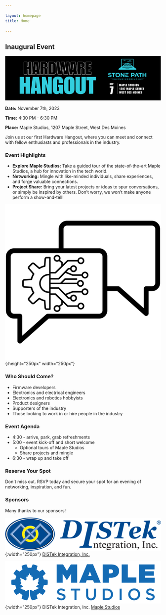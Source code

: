 ```yaml
---

layout: homepage
title: Home

---
```


## Inaugural Event

![Banner](assets/images/banner_hardware_hangout_2023_11.png)

**Date:**  November 7th, 2023

**Time:**  4:30 PM - 6:30 PM

**Place:** Maple Studios, 1207 Maple Street, West Des Moines

Join us at our first Hardware Hangout, where you can meet and connect with fellow enthusiasts and professionals in the industry.

### Event Highlights

- **Explore Maple Studios:** Take a guided tour of the state-of-the-art Maple Studios, a hub for innovation in the tech world.
- **Networking:** Mingle with like-minded individuals, share experiences, and forge valuable connections.
- **Project Share:** Bring your latest projects or ideas to spur conversations, or simply be inspired by others. Don’t worry, we won’t make anyone perform a show-and-tell!

![Icon](assets/images/icon_hardware_hangout.png){:height="250px" width="250px"}

### Who Should Come?

- Firmware developers
- Electronics and electrical engineers
- Electronics and robotics hobbyists
- Product designers
- Supporters of the industry
- Those looking to work in or hire people in the industry

### Event Agenda

- 4:30 - arrive, park, grab refreshments
- 5:00 - event kick-off and short welcome
  - Optional tours of Maple Studios
  - Share projects and mingle
- 6:30 - wrap up and take off

### Reserve Your Spot

Don't miss out. RSVP today and secure your spot for an evening of networking, inspiration, and fun.

<script>
(function(t,e,s,n){var o,a,c;t.SMCX=t.SMCX||[],e.getElementById(n)||(o=e.getElementsByTagName(s),a=o[o.length-1],c=e.createElement(s),c.type="text/javascript",c.async=!0,c.id=n,c.src="https://widget.surveymonkey.com/collect/website/js/tRaiETqnLgj758hTBazgd0bbHJrXMiAlRyxZxyc2yGbD_2B_2FUZCW8IVgc_2FaDfh72UU.js",a.parentNode.insertBefore(c,a))})(window,document,"script","smcx-sdk");</script>

### Sponsors

Many thanks to our sponsors!

![DISTek Logo](assets/images/DISTek_Logo.png){:width="250px"}
[DISTek Integration, Inc.](https://distek.com/)


![Maple Studios Logo](assets/images/maple_studios_logo.png){:width="250px"}
DISTek Integration, Inc.
[Maple Studios](https://www.maplestudios.com/)
